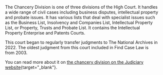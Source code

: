 The Chancery Division is one of three divisions of the High Court. It handles a wide range of civil cases including business disputes, intellectual property and probate issues. It has various lists that deal with specialist issues such as the Business List, Insolvency and Companies List, Intellectual Property List, or Property, Trusts and Probate List. It contains the Intellectual Property Enterprise and Patents Courts.

This court began to regularly transfer judgments to The National Archives in 2022. The oldest judgment from this court included in Find Case Law is from 2003.

You can read more about it on [the chancery division on the Judiciary website](https://www.judiciary.uk/courts-and-tribunals/business-and-property-courts/chancery-division/){target="\_blank"}.
